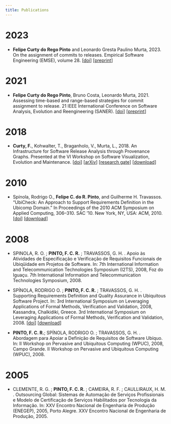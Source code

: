 ```yaml
---
title: Publications
---
```


2023
====

  - **Felipe Curty do Rego Pinto** and Leonardo Gresta Paulino Murta, 2023. On the assignment of commits to releases. Empirical Software Engineering (EMSE), volume 28. 
  [[doi](https://doi.org/10.1007/s10664-022-10263-x)]
  [[preprint](/assets/papers/curty2023pp.pdf)]

2021
====
  - **Felipe Curty do Rego Pinto**, Bruno Costa, Leonardo Murta, 2021. Assessing time-based and range-based strategies for commit assignment to release. 21 IEEE International Conference on Software Analysis, Evolution and Reengineering (SANER).
  [[doi](https://doi.org/10.1109/SANER50967.2021.00022)]
  [[preprint](/assets/papers/curty2021pp.pdf)]

2018
====

  - **Curty, F.**, Kohwalter, T., Braganholo, V., Murta, L., 2018. An Infrastructure for Software Release Analysis through Provenance Graphs. Presented at the VI Workshop on Software Visualization, Evolution and Maintenance. 
  [[doi](https://doi.org/10.48550/arXiv.1809.10265)]
  [[arXiv](https://arxiv.org/abs/1809.10265)]
  [[research gate](https://goo.gl/9u8rzc)]
  [[download](/assets/papers/curty2018.pdf)]


2010
====
  - Spínola, Rodrigo O., **Felipe C. do R. Pinto**, and Guilherme H. Travassos. “UbiCheck: An Approach to Support Requirements Definition in the Ubicomp Domain.” In Proceedings of the 2010 ACM Symposium on Applied Computing, 306–310. SAC ’10. New York, NY, USA: ACM, 2010. 
  [[doi](https://doi.org/10.1145/1774088.1774152)]
  [[download](/assets/papers/curty2010.pdf)]

    
2008
====

  - SPINOLA, R. O. ; **PINTO, F. C. R.** ; TRAVASSOS, G. H. . Apoio às Atividades de Especificação e Verificação de Requisitos Funcionais de Ubiqüidade em Projetos de Software. In: 7th International Information and Telecommunication Technologies Symposium (I2TS), 2008, Foz do Iguaçu. 7th International Information and Telecommunication Technologies Symposium, 2008.

  - SPÍNOLA, RODRIGO O. ; **PINTO, F. C. R.** ; TRAVASSOS, G. H. . Supporting Requirements Definition and Quality Assurance in Ubiquitous Software Project. In: 3rd International Symposium on Leveraging Applications of Formal Methods, Verification and Validation, 2008, Kassandra, Chalkidiki, Greece. 3rd International Symposium on Leveraging Applications of Formal Methods, Verification and Validation, 2008.
  [[doi](https://doi.org/10.1007/978-3-540-88479-8_42)]
  [[download](/assets/papers/curty2008b.pdf)]

  - **PINTO, F. C. R.**; SPÍNOLA, RODRIGO O. ; TRAVASSOS, G. H. . Abordagem para Apoiar a Definição de Requisitos de Software Ubíquo. In: II Workshop on Pervasive and Ubiquitous Computing (WPUC), 2008, Campo Grande. II Workshop on Pervasive and Ubiquitous Computing (WPUC), 2008.

2005
====
  - CLEMENTE, R. G. ; **PINTO, F. C. R.** ; CAMEIRA, R. F. ; CAULLIRAUX, H. M. . Outsourcing Global: Sistemas de Automação de Serviços Profissionais e Modelo de Certificação de Serviços Habilitados por Tecnologia da Informação. In: XXV Encontro Nacional de Engenharia de Produção (ENEGEP), 2005, Porto Alegre. XXV Encontro Nacional de Engenharia de Produção, 2005.



